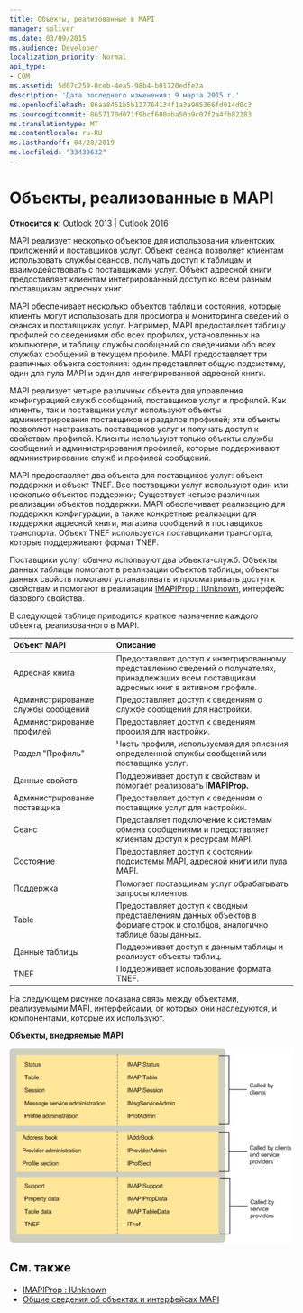 ```yaml
---
title: Объекты, реализованные в MAPI
manager: soliver
ms.date: 03/09/2015
ms.audience: Developer
localization_priority: Normal
api_type:
- COM
ms.assetid: 5d07c259-0ceb-4ea5-98b4-b01720edfe2a
description: 'Дата последнего изменения: 9 марта 2015 г.'
ms.openlocfilehash: 86aa8451b5b127764134f1a3a905366fd014d0c3
ms.sourcegitcommit: 8657170d071f9bcf680aba50b9c07f2a4fb82283
ms.translationtype: MT
ms.contentlocale: ru-RU
ms.lasthandoff: 04/28/2019
ms.locfileid: "33430632"
---
```

# <a name="mapi-implemented-objects"></a>Объекты, реализованные в MAPI
  
**Относится к**: Outlook 2013 | Outlook 2016 
  
MAPI реализует несколько объектов для использования клиентских приложений и поставщиков услуг. Объект сеанса позволяет клиентам использовать службы сеансов, получать доступ к таблицам и взаимодействовать с поставщиками услуг. Объект адресной книги предоставляет клиентам интегрированный доступ ко всем разным поставщикам адресных книг. 
  
MAPI обеспечивает несколько объектов таблиц и состояния, которые клиенты могут использовать для просмотра и мониторинга сведений о сеансах и поставщиках услуг. Например, MAPI предоставляет таблицу профилей со сведениями обо всех профилях, установленных на компьютере, и таблицу службы сообщений со сведениями обо всех службах сообщений в текущем профиле. MAPI предоставляет три различных объекта состояния: один представляет общую подсистему, один для пула MAPI и один для интегрированной адресной книги. 
  
MAPI реализует четыре различных объекта для управления конфигурацией служб сообщений, поставщиков услуг и профилей. Как клиенты, так и поставщики услуг используют объекты администрирования поставщиков и разделов профилей; эти объекты позволяют настраивать поставщиков услуг и получать доступ к свойствам профилей. Клиенты используют только объекты службы сообщений и администрирования профилей, которые поддерживают администрирование служб и профилей сообщений. 
  
MAPI предоставляет два объекта для поставщиков услуг: объект поддержки и объект TNEF. Все поставщики услуг используют один или несколько объектов поддержки; Существует четыре различных реализации объектов поддержки. MAPI обеспечивает реализацию для поддержки конфигурации, а также конкретные реализации для поддержки адресной книги, магазина сообщений и поставщиков транспорта. Объект TNEF используется поставщиками транспорта, которые поддерживают формат TNEF.
  
Поставщики услуг обычно используют два объекта-служб. Объекты данных таблицы помогают в реализации объектов таблицы; объекты данных свойств помогают устанавливать и просматривать доступ к свойствам и помогают в реализации [IMAPIProp : IUnknown](imapipropiunknown.md), интерфейс базового свойства. 
  
В следующей таблице приводится краткое назначение каждого объекта, реализованного в MAPI.
  
|**Объект MAPI**|**Описание**|
|:-----|:-----|
|Адресная книга  <br/> |Предоставляет доступ к интегрированному представлению сведений о получателях, принадлежащих всем поставщикам адресных книг в активном профиле.  <br/> |
|Администрирование службы сообщений  <br/> |Предоставляет доступ к сведениям о службе сообщений для настройки.  <br/> |
|Администрирование профилей  <br/> |Предоставляет доступ к сведениям профиля для настройки.  <br/> |
|Раздел "Профиль"  <br/> |Часть профиля, используемая для описания определенной службы сообщений или поставщика услуг.  <br/> |
|Данные свойств  <br/> |Поддерживает доступ к свойствам и помогает реализовать **IMAPIProp.**  <br/> |
|Администрирование поставщика  <br/> |Предоставляет доступ к сведениям о поставщике услуг для настройки.  <br/> |
|Сеанс  <br/> |Представляет подключение к системам обмена сообщениями и предоставляет клиентам доступ к ресурсам MAPI.  <br/> |
|Состояние  <br/> |Предоставляет доступ к состоянии подсистемы MAPI, адресной книги или пула MAPI.  <br/> |
|Поддержка  <br/> |Помогает поставщикам услуг обрабатывать запросы клиентов.  <br/> |
|Table  <br/> |Предоставляет доступ к сводным представлениям данных объектов в формате строк и столбцов, аналогично таблице базы данных.  <br/> |
|Данные таблицы  <br/> |Поддерживает доступ к данным таблицы и реализует объекты таблиц.  <br/> |
|TNEF  <br/> |Поддерживает использование формата TNEF.  <br/> |
   
На следующем рисунке показана связь между объектами, реализуемыми MAPI, интерфейсами, от которых они наследуются, и компонентами, которые их используют. 
  
**Объекты, внедряемые MAPI**
  
![Объекты, реализуют объекты,](media/amapi_68.gif "реализованные в MAPI")
  
## <a name="see-also"></a>См. также

- [IMAPIProp : IUnknown](imapipropiunknown.md)
- [Общие сведения об объектах и интерфейсах MAPI](mapi-object-and-interface-overview.md)

